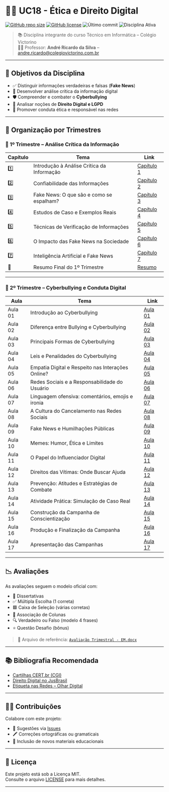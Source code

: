 # 👩‍⚖️ UC18 - Ética e Direito Digital

[![GitHub repo size](https://img.shields.io/github/repo-size/prof-andrericardo/uc18-etica_direito_digital?color=blue&style=flat-square)](https://github.com/prof-andrericardo/uc18-etica_direito_digital)
[![GitHub license](https://img.shields.io/github/license/prof-andrericardo/uc18-etica_direito_digital?color=green&style=flat-square)](LICENSE)
![Último commit](https://img.shields.io/github/last-commit/prof-andrericardo/uc18-etica_direito_digital?style=flat-square)
![Disciplina Ativa](https://img.shields.io/badge/status-1%C2%BA%20e%202%C2%BA%20trimestre%20concluídos-blueviolet?style=flat-square)

> 📚 Disciplina integrante do curso Técnico em Informática – Colégio Victorino  
> 👨‍🏫 Professor: **André Ricardo da Silva** – [andre.ricardo@colegiovictorino.com.br](mailto:andre.ricardo@colegiovictorino.com.br)

---

## 🌟 Objetivos da Disciplina

- ✅ Distinguir informações verdadeiras e falsas (**Fake News**)
- 🧠 Desenvolver análise crítica da informação digital
- 🛡️ Compreender e combater o **Cyberbullying**
- 📜 Analisar noções de **Direito Digital e LGPD**
- 🤝 Promover conduta ética e responsável nas redes

---

## 📂 Organização por Trimestres

### 📘 1º Trimestre – Análise Crítica da Informação

| Capítulo | Tema                                       | Link                                                                                     |
| -------- | ------------------------------------------ | ---------------------------------------------------------------------------------------- |
| 1️⃣       | Introdução à Análise Crítica da Informação | [Capítulo 1](<./1ºtrimestre/Capítulo 1 - Introdução à Análise Crítica da Informação.md>) |
| 2️⃣       | Confiabilidade das Informações             | [Capítulo 2](<./1ºtrimestre/Capítulo 2 - Confiabilidade das Informações.md>)             |
| 3️⃣       | Fake News: O que são e como se espalham?   | [Capítulo 3](<./1ºtrimestre/Capítulo 3 - Fake News: O que são e como se espalham?.md>)   |
| 4️⃣       | Estudos de Caso e Exemplos Reais           | [Capítulo 4](<./1ºtrimestre/Capítulo 4 - Estudos de Caso e Exemplos Reais.md>)           |
| 5️⃣       | Técnicas de Verificação de Informações     | [Capítulo 5](<./1ºtrimestre/Capítulo 5 - Técnicas de Verificação de Informações.md>)     |
| 6️⃣       | O Impacto das Fake News na Sociedade       | [Capítulo 6](<./1ºtrimestre/Capítulo 6 - O Impacto das Fake News na Sociedade.md>)       |
| 7️⃣       | Inteligência Artificial e Fake News        | [Capítulo 7](<./1ºtrimestre/Capítulo 7 - Inteligência Artificial e Fake News.md>)        |
| 📄       | Resumo Final do 1º Trimestre               | [Resumo](<./1ºtrimestre/Resumo Final do 1º Trimestre.md>)                                |

---

### 💬 2º Trimestre – Cyberbullying e Conduta Digital

| Aula    | Tema                                              | Link                                                                                                       |
| ------- | ------------------------------------------------- | ---------------------------------------------------------------------------------------------------------- |
| Aula 01 | Introdução ao Cyberbullying                       | [Aula 01](<2ºtrimestre/Aula 01 – Introdução ao Cyberbullying.md>)                                          |
| Aula 02 | Diferença entre Bullying e Cyberbullying          | [Aula 02](<2ºtrimestre/Aula 02 – Diferença entre Bullying e Cyberbullying.md>)                             |
| Aula 03 | Principais Formas de Cyberbullying                | [Aula 03](<2ºtrimestre/Aula 03 – Principais Formas de Cyberbullying.md>)                                   |
| Aula 04 | Leis e Penalidades do Cyberbullying               | [Aula 04](<2ºtrimestre/Aula 04 – Leis e Penalidades do Cyberbullying.md>)                                  |
| Aula 05 | Empatia Digital e Respeito nas Interações Online? | [Aula 05](<2ºtrimestre/Aula 05 – Empatia Digital e Respeito nas Interações Online.md>)                     |
| Aula 06 | Redes Sociais e a Responsabilidade do Usuário     | [Aula 06](<2ºtrimestre/Aula 06 – Redes Sociais e a Responsabilidade do Usuário.md>)                        |
| Aula 07 | Linguagem ofensiva: comentários, emojis e ironia  | [Aula 07](<2ºtrimestre/Aula 07 – Linguagem ofensiva: comentários, emojis e ironia no ambiente digital.md>) |
| Aula 08 | A Cultura do Cancelamento nas Redes Sociais       | [Aula 08](<2ºtrimestre/Aula 08 – A Cultura do Cancelamento nas Redes Sociais.md>)                          |
| Aula 09 | Fake News e Humilhações Públicas                  | [Aula 09](<2ºtrimestre/Aula 09 – Fake News e Humilhações Públicas.md>)                                     |
| Aula 10 | Memes: Humor, Ética e Limites                     | [Aula 10](<2ºtrimestre/Aula 10 – Memes: Humor, Ética e Limites.md>)                                        |
| Aula 11 | O Papel do Influenciador Digital                  | [Aula 11](<2ºtrimestre/Aula 11 – O Papel do Influenciador Digital.md>)                                     |
| Aula 12 | Direitos das Vítimas: Onde Buscar Ajuda           | [Aula 12](<2ºtrimestre/Aula 12 – Direitos das Vítimas: Onde Buscar Ajuda.md>)                              |
| Aula 13 | Prevenção: Atitudes e Estratégias de Combate      | [Aula 13](<2ºtrimestre/Aula 13 – Prevenção: Atitudes e Estratégias de Combate ao Cyberbullying.md>)        |
| Aula 14 | Atividade Prática: Simulação de Caso Real         | [Aula 14](<2ºtrimestre/Aula 14 – Atividade Prática: Simulação de Caso Real.md>)                            |
| Aula 15 | Construção da Campanha de Conscientização         | [Aula 15](<2ºtrimestre/Aula 15 – Construção da Campanha de Conscientização Digital.md>)                    |
| Aula 16 | Produção e Finalização da Campanha                | [Aula 16](<2ºtrimestre/Aula 16 – Produção e Finalização da Campanha de Conscientização Digital.md>)        |
| Aula 17 | Apresentação das Campanhas                        | [Aula 17](<2ºtrimestre/Aula 17 – Apresentação das Campanhas e Avaliação Coletiva.md>)                      |

---

## 📉 Avaliações

As avaliações seguem o modelo oficial com:

- 🧠 Dissertativas
- ✅ Múltipla Escolha (1 correta)
- 🟩 Caixa de Seleção (várias corretas)
- 🔄 Associação de Colunas
- 🔍 Verdadeiro ou Falso (modelo 4 frases)
- ⭐ Questão Desafio (bônus)

> 📄 Arquivo de referência: [`Avaliação Trimestral - EM.docx`](<./avaliacoes/Avaliacao Trimestral - EM.docx>)

---

## 📚 Bibliografia Recomendada

- [Cartilhas CERT.br (CGI)](https://cartilha.cert.br/)
- [Direito Digital no JusBrasil](https://diogoprestes.jusbrasil.com.br/artigos/252818928/o-que-e-direito-digital)
- [Etiqueta nas Redes – Olhar Digital](https://olhardigital.com.br/noticia/etiqueta-nas-redes-sociais-o-que-devemos-e-nao-devemos-fazer-no-convivio-virtual/22569)

---

## 🧑‍💼 Contribuições

Colabore com este projeto:

- 💬 Sugestões via [Issues](https://github.com/prof-andrericardo/uc18-etica_direito_digital/issues)
- 🖍️ Correções ortográficas ou gramaticais
- 📂 Inclusão de novos materiais educacionais

---

## 📝 Licença

Este projeto está sob a Licença MIT.  
Consulte o arquivo [LICENSE](./LICENSE) para mais detalhes.

---
